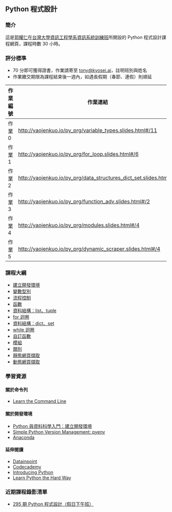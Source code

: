 ## Python 程式設計

### 簡介

這是[郭耀仁](https://www.facebook.com/yaojen.kuo.1)在[台灣大學資訊工程學系資訊系統訓練班](https://www.csie.ntu.edu.tw/train/)所開設的 Python 程式設計課程網頁，課程時數 30 小時。

### 評分標準

- 70 分即可獲得證書，作業請寄至 tony@kyosei.ai，註明班別與姓名
- 作業繳交期限為課程結束後一週內，如遇長假期（春節、連假）則順延

|作業編號|作業連結|作業分數|
|-------|------|-------|
|作業 0|<http://yaojenkuo.io/py_prg/variable_types.slides.html#/11>|20|
|作業 1|<http://yaojenkuo.io/py_prg/for_loop.slides.html#/6>|40|
|作業 2|<http://yaojenkuo.io/py_prg/data_structures_dict_set.slides.html#/3>|20|
|作業 3|<http://yaojenkuo.io/py_prg/function_adv.slides.html#/2>|30|
|作業 4|<http://yaojenkuo.io/py_prg/modules.slides.html#/4>|40|
|作業 5|<http://yaojenkuo.io/py_prg/dynamic_scraper.slides.html#/4>|50|

### 課程大綱

- [建立開發環境](http://yaojenkuo.io/py_prg/dev_env.slides.html)
- [變數型別](http://yaojenkuo.io/py_prg/variable_types.slides.html)
- [流程控制](http://yaojenkuo.io/py_prg/control_statement.slides.html)
- [函數](http://yaojenkuo.io/py_prg/function.slides.html)
- [資料結構：list、tuple](http://yaojenkuo.io/py_prg/data_structures_list_tuple.slides.html)
- [for 迴圈](http://yaojenkuo.io/py_prg/for_loop.slides.html)
- [資料結構：dict、set](http://yaojenkuo.io/py_prg/data_structures_dict_set.slides.html)
- [while 迴圈](http://yaojenkuo.io/py_prg/while_loop.slides.html)
- [自訂函數](http://yaojenkuo.io/py_prg/function_adv.slides.html)
- [模組](https://yaojenkuo.github.io/py_prg/modules.slides.html)
- [類別](https://yaojenkuo.github.io/py_prg/class.slides.html)
- [靜態網頁擷取](https://yaojenkuo.github.io/py_prg/static_scraper.slides.html)
- [動態網頁擷取](https://yaojenkuo.github.io/py_prg/dynamic_scraper.slides.html)

### 學習資源

#### 關於命令列

- [Learn the Command Line](https://www.codecademy.com/learn/learn-the-command-line)

#### 關於開發環境

- [Python 與資料科學入門：建立開發環境](https://www.udemy.com/intro-to-python-ds-1)
- [Simple Python Version Management: pyenv](https://github.com/pyenv/pyenv)
- [Anaconda](https://www.continuum.io/downloads)

#### 延伸閱讀

- [Datainpoint](https://medium.com/datainpoint)
- [Codecademy](https://www.codecademy.com/learn/learn-python)
- [Introducing Python](http://shop.oreilly.com/product/0636920028659.do)
- [Learn Python the Hard Way](https://www.amazon.com/Learn-Python-Hard-Way-Introduction/dp/0321884914)

### 近期課程錄影清單

- [295 期 Python 程式設計（假日下午班）](https://www.youtube.com/playlist?list=PLEq7iw5uOtuVT07u5CS2-RPDhBBVpRYUv)